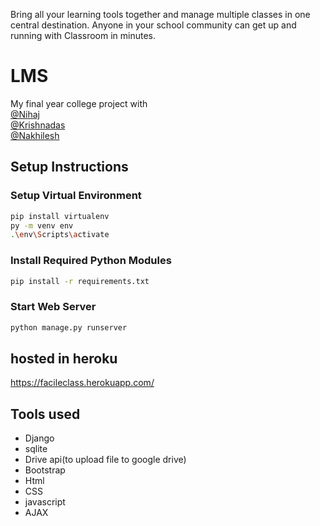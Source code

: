 Bring all your learning tools together and manage multiple classes in one central destination.
Anyone in your school community can get up and running with Classroom in minutes.
# LMS
My final year college project with <br>
[@Nihaj](https://github.com/NHJ-K) <br>
[@Krishnadas](https://github.com/Krishnadas-KD)<br>
[@Nakhilesh](https://github.com/nakhileship)<br>
## Setup Instructions

### Setup Virtual Environment


```bash
pip install virtualenv
py -m venv env
.\env\Scripts\activate
```      

### Install Required Python Modules

```bash
pip install -r requirements.txt
```
### Start Web Server

```bash
python manage.py runserver
```

## hosted in heroku
https://facileclass.herokuapp.com/
## Tools used
* Django
* sqlite
* Drive api(to upload file to google drive)
* Bootstrap
* Html
* CSS
* javascript
* AJAX

